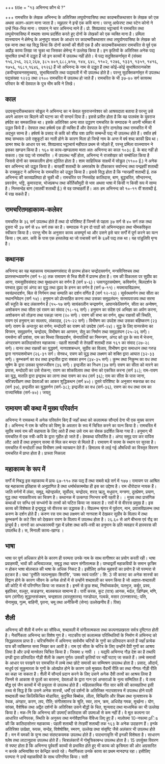 +++
title = "१३ अभिनन्द कौन थे ?"

+++
रामचरित के लेखक अभिनन्द के अतिरिक्त लघुयोगवासिष्ठ तथा कादम्बरीकथासार के लेखक को एक अथवा अलग-अलग माना जाता है। व्यूहलर ने इन्हें एक कवि माना। परन्तु आफेरष्ट तथा स्टेन कोनो ने उन्हें भिन्न-भिन्न माना। राघवन् ने चार अभिनन्द माने हैं। प्रो. शिवप्रसाद भट्टाचार्य ने रामचरित तथा लघुयोगवासिष्ठ में शब्दशः साम्य प्रदर्शित करते हुए दोनों के लेखकों को एक व्यक्ति माना है।
प्रमिला वात्स्यायन ने क्षेमेन्द्र के अनुष्टुप साक्ष्य के आधार पर कादम्बरीकथासार तथा लघुयोगवासिष्ठ के लेखक को एक माना तथा यह सिद्ध किया कि दोनों काव्यों की शैली एक है और कादम्बरीकथासार रामचरित से पूर्व एक अप्रौढ़ काव्य लिखा जा चुका था जिसका क्षेमेन्द्र ने उल्लेख किया है।
इन कृतियों के अतिरिक्त अनेक पद्य सुभाषित ग्रन्थों में उद्धृत हैं जो इन काव्यों में उपलब्ध नहीं होते। ये पद्य सदुक्तिकर्णामृत में (संख्या १५६,२५६, २६२,२६७, ३८५ ४०१,६८८,७१७, १४४, ६४८, ११०२, १२७६, १३३१, १३५१, १४१६, १७५६, १६८१,१६४६, २१२६) हैं जो अभिनन्द के नाम से उद्धृत हैं तथा कोई-कोई सुभाषितरत्नकोश (कवीन्द्रवचनसमुच्चय), सुभाषितावलि तथा पद्यावली में भी उपलब्ध होते है। परन्तु सुदक्तिकर्णामृत में उपलब्ध पद्यसंख्या १२२३ तथा २१०० रामचरित में उपलब्ध हो जाते हैं। रामचरित के भी ३७-४० सर्ग कायस्थ परिवार के श्री देवपाल के पुत्र भीम कवि ने लिखे।
## काल
उदयसुन्दरीकथाकार सोड्ढल ने अभिनन्द का न केवल युवराजनरेश्वर को आश्रयदाता बताया है परन्तु उसे अपने आसन पर बिठाने की घटना का भी सन्दर्भ दिया है। इससे प्रतीत होता है कि वह पालवंश के युवराज हर्षदेव का समकालिक था। इसके
अतिरिक्त अन्य सात उद्धरण रामचरित के सम्पादक ने अपनी भमिका में उद्धत किये हैं। देवपाल तथा हर्षवर्ष एक ही व्यक्ति हैं और देवपाल के मुंगेर दानलेख तथा रामचरित में भी अद्भुत साम्य है। हर्षवर्ष के प्रसाद से कवि को शीघ्र यशः प्राप्ति सम्बन्धी पद्य भी उपलब्ध होते हैं। वर्षांत हर्ष शब्द सम्भवतः उसे राष्ट्रकूटों का नाती होने के कारण मिला हो जिन्हें नाम के अन्त में वर्ष शब्द काफी प्रिय था। डामर शब्द के आधार पर स्व. शिवप्रसाद भट्टाचार्य महीपाल प्रथम से जोड़ते हैं, परन्तु प्रमिला वात्स्यायन ने इसका खण्डन किया है।
  १६०
या काय-खण्डलामा माता
अतः अभिनन्द का काल १०३८ ई. के बाद नहीं हो सकता। एक पद्य जो रामचरित । में उपलब्ध नहीं होता, अभिनन्द ने राजशेखर को सम्बोधित किया है जिससे दोनों का समकालीन होना द्योतित होता है। शाम
साहित्यिक साक्ष्यों में सोड्ढल (११०० ई.) ने अनेक बार अभिनन्द को उद्धृत किया है। बारहवीं शताब्दी के अमरकोष के टीकाकार सर्वानन्द तथा पन्द्रहवीं शताब्दी के रायमुकुट ने अभिनन्द के रामचरित को उद्धृत किया है। इससे सिद्ध होता है कि ग्यारहवीं शताब्दी ई. तक अभिनन्द की काव्यप्रतिष्ठा हो चुकी थी।
रामचरित पर निस्संदेह कालिदास, बाण, बुद्धचरित, सौन्दरनन्द, प्रवरसेन, भट्टि, कुमारदास, भोजप्रबन्ध तथा कीर्तिकौमुदी से भाव अथवा भाषा में किसी न किसी रूप में साम्य है। निस्सन्देह बाण (सातवीं शताब्दी ई.) से वह पश्चाहर्ती हैं। अतः हम अभिनन्द को १०-११ वीं शताब्दी ई. में रख सकते हैं।
## रामचरितमहाकाव्य-कलेवर  
रामचरित के ३६ सर्ग उपलब्ध होते हैं तथा दो परिशिष्ट हैं जिनमें से पहला ३७ सर्ग से ४० सर्ग तक तथा दूसरा भी ३७ सर्ग से ४० सर्ग तक का है। सम्पादक ने इन दो पाठों को अभिनन्दकृत तथा भीमकविकृत स्वीकार किया है। परन्तु भीम के अनुसार काव्य असम्पूर्ण था और उसने इसे चार सर्गों में पूर्ण करने का यत्न किया। एम.आर. कवि के पास एक हस्तलेख था जो पचासवें सर्ग के ६७वें पद्य तक था। यह पांडुलिपि मृग्य है।
## कथानक
अभिनन्द का यह महाकाव्य रामलक्ष्मणसंवाद से प्रारम्भ होकर चन्द्रोदयवर्णन, मन्त्रविनिश्चय तथा प्रातस्सन्ध्यावर्णन (सर्ग १-३) तक रामायण से भिन्न शैली में प्रारम्भ होता है। राम की विकलता पर सुग्रीव का आना, रामसुग्रीवसंवाद तथा यूथप्रधान का वर्णन है (सर्ग ४-६)। प्लवगदूतसम्प्रेषण, कविवर्णन, बिलदर्शन के पश्चात् दुप्रद एवं अंगद का युद्ध तथा दुप्रद के हनन का वर्णन है (सर्ग ७-११)। मयमायाविप्रलम्भ, स्वयंप्रभादर्शन, बिल से निर्गमन तथा सम्पाति का दर्शन वर्णित है (सर्ग १२-१३)। सूर्यरथवर्णन तथा सीता का स्थाननिवेदन (सर्ग १४)। हनुमान को प्रोत्साहित करना तथा उसका समुद्रलंघन; सरमापराजय तथा सरमा की स्तुति के बाद लंकावर्णन है (१५-१७ सर्ग) सायंकालीन चन्द्रवर्णन, आपानकेलिवर्णन, सीता का अन्वेषण, अशोकवन तथा सीता एवं रावण का संवाद (१८-१६ सर्ग)। हनुमान का संदेश एवं अभिज्ञा का अर्पण करना, अशोकवन को तोड़ना तथा पकड़ा जाना (२० सर्ग)। रावण की सभा का वर्णन, क्षुब्ध राक्षसों की स्थिति, रावण एवं हनुमान् का सल्लाप, लंकादाह, (२१-२२ सर्ग)। विभीषण का उपदेश तथा उसका बहिष्करण (२३ सर्ग) रावण के अन्तःपुर का वर्णन; मन्दोदरी का राक्ण को उपदेश (सर्ग-२४)। युद्ध के लिए वानरसेना का विगमन, समुद्रवर्णन, चन्द्रोदय, विभीषण का
आगमन, सेतु का निर्माण तथा समुद्रलंघन (२५-२६ सर्ग)। रामसेना की प्रशंसा, राम का मिथ्या सिरप्रदर्शन, सेनापतियों का निमन्त्रण, अंगद को दूत के रूप में भेजना, अंगदरावण
कालिदासोत्तर महाकाव्य : पहली शताब्दी से तेरहवीं शताब्दी तक १६१ का संवाद (२७-२८ सर्ग)। वानर तथा राक्षसों का युद्धवर्ण, नागपाशबन्धन, सुग्रीव का विलाप, विभीषण द्वारा समाधान तथा गरुड द्वारा नागपाशमोचन (२६-३१ सर्ग। सेनवध, रावण को युद्ध तथा लक्ष्मण को शक्ति द्वारा आघात (३२-३३ सर्ग)। कुम्भकर्ण का वध तथा इन्द्रजीत द्वारा सबका हनन (३४-३५ सर्ग)। कुम्भ तथा निकुम्भ का वध तथा सुषेण के द्वारा उसका पुनरुज्जीवन (३६ सर्ग)। इन्द्रजीत का निधन (३७ सर्ग) रावण का सीता को मारने का प्रयास, मन्दोदरी का उसे रोकना; रावण का शोकविलाप तथा सेना को एकत्रित करना (सर्ग ३८); राम-रावण का युद्ध, मातलि द्वारा इन्द्ररथ का लाना तथा रावण का वध (सर्ग ३६); राम का सीता के पास जाना, चरित्रपरीक्षण तथा देवताओं का आकर शुद्धिकथन (सर्ग ४०)।
दूसरे परिशिष्ट के अनुसार मकराक्ष का वध (सर्ग ३७), इन्द्रजीत का युद्धवर्णन (सर्ग-३८); इन्द्रजीत का वध (सर्ग-३६), रावण का वध तथा राम का राज्याभिषेक (सर्ग-४०)। जयतु

## रामायण की कथा में मुख्य परिवर्तन
अभिनन्द ने रामकथा में अनेक परिवर्तन किए हैं जहाँ कथा को कलात्मक सौन्दर्य देना भी एक मुख्य कारण है। अभिनन्द ने राम के चरित्र को विष्णु के अवतार के रूप में चित्रित करने का यत्न किया है। रामचरित में सुग्रीव स्वयं राम की सहायता के लिए आते हैं तथा उसे राम का सेवक प्रदर्शित किया गया है। हनुमान् भी रामचरित में एक स्त्री-कपि के द्वारा गृहीत हो जाते हैं। हेमकथा परिवर्तित है। अंगद समुद्र पार कर वापिस लौट आते हैं तथा हनुमान् सरमा से मिल कर मन्दर से मिलते हैं। रामायण में सरमा के स्थान पर सुरसा है। रामचरित में मन्दोदरी तथा विभीषण लम्बे व्याख्यान देते हैं। हिमालय से लाई गई औषधियों का विस्तृत विवरण रामचरित में प्राप्त होता है। प्रास्ता निकाला
## महाकाव्य के रूप में
सर्गों में निबद्ध इस महाकाव्य में प्रायः ६७-११० तक पद्य हैं तथा सबसे बड़े सर्ग में १७७। रामायण पर आश्रित यह महाकाव्य इतिहास से अनुप्राणित है तथा धर्मार्थकाममोक्ष ही इस का उद्देश्य है। राम धीरोदात्त नायक हैं। जाति
वर्णनों में लंका, समुद्र, महेन्द्रपर्वत, सूर्योदय, चन्द्रोदय, शरत् ऋतु, मधुपान, मन्त्रणा, दूतप्रेषण, प्रयाण, युद्ध तथा नायकविजय का चित्रण है। कथानक में उत्कण्ठा निरन्तर बनी रहती है।
। मुख्य तथा प्रासंगिक कथाओं पर सन्धि एवं सन्ध्यंगों के तत्त्वों को घटित किया जा सकता है। रसों में से वीररस प्रमुख है। इस काव्य की विशेषता है द्वन्द्वयुद्ध जो वीररस का उद्धावक है। विप्रलम्भ श्रृंगार में पूर्वराग, मान, प्रवासविप्रलम्भ तथा करुण के दर्शन होते हैं। करुण रस राम तथा लक्ष्मण को नागपाश में देखकर सुग्रीव के विलाप में तथा कुम्भकर्ण के कटे सिर को देखकर रावण के विलाप में उपलब्ध होता है। २६.६० से आगे बीभत्स एवं रौद्र का प्राचुर्य है। वानरों का अन्धकारमयी गुहा में प्रवेश तथा कपि-स्त्री का हनुमान के प्रति व्यवहार में हास्यरस की उपलब्धि है।
  स, मिनाली काव्य-खाण्ड ।
## भाषा
भाषा पर पूर्ण अधिकार होने के कारण ही परम्परा उनके नाम के साथ वागीश्वर का प्रयोग करती रही। भाषा प्रवाहमयी, भावों की अभिव्यञ्जक, समृद्ध तथा चयन संगीतात्मक है। पश्चाद्वर्ती महाकवियों के समान कृत्रिम न होकर भाषा बोलचाल की भाषा के अधिक निकट है। इसीलिए अनेक मुहावरों का प्रयोग है जो परम्परा से हटकर है। यथा 'दुनौति जल्पन्मुखरः शिरांसि', 'पक्वः स्वयं पतति'। शि: 3 जी कास्ट का
अनेक शास्त्रों का विद्वान होने के कारण जीवन के अनेक क्षेत्रों में से उन्होंने शब्दावली का चयन किया है जो अज्ञात-शब्दावली की कोटि में भी परिगणित किया जा सकता है। इनमें से कुछ शब्द, निर्वाच्यकर्दम, पलभुज, कर्बुर, प्रस्व, बृहतिका, वल्लूर, कडङ्गर, बालकफल सामान्य है। पारी करक, कुट (पात्र) आनक, मर्दल, डिण्डिम, मणि, फण (संगीत) शुद्धान्तसंजबन, चन्द्रशाला (वास्तुशास्त्र) गरुडोपल, गल्वर्क, मसार (रत्नशास्त्र); पत्ति, सेनामुख, गुल्म, बाहिनी, पृतना, चमू तथा अनीकिनी (सेना) उल्लेखनीय हैं। पिस)
## शैली
अभिनन्द की शैली में वर्णन का सौविध्य, शब्दावली में संगीतात्मकता तथा कल्पनाप्रखरता सर्वत्र दृष्टिगत होती है। नैसर्गिकता अभिनन्द का विशेष गुण है। नाटकीय एवं कलात्मक परिस्थितियों के निर्माण में अभिनन्द को सिद्धहस्तत्व प्राप्त है। चरित्रनिर्माण में अभिनन्द सार्वभौम चरित्रों के गुणों का प्रतिपादन करते हैं जहाँ प्रत्येक पात्र की व्यक्तिगत सत्ता निखर कर आती है। राम एवं सीता के चरित्र के लिए उन्होंने दैवी गुणों का आश्रय लिया है और उन्हें मानवेतर चित्रित किया है। जिसमा ४ नापी ।
। यद्यपि अभिनन्द गौड़ देश का है तथापि दण्डी द्वारा प्रतिपादित गौड़ी शैली के लक्षण पूर्णतः उसकी कृतियों पर नहीं घटाए जा सकते हैं। लम्बे समासों के आधार पर परखने पर रामचरित में लम्बे तथा छोटे समासों का सम्मिश्रण उपलब्ध होता है। प्रसाद, औदार्य, माधुर्य एवं सुकुमारता के गुणों के ओतप्रोत होने के कारण उसे मुख्यतः वैदर्भी रीति का तथा गौणतः गौड़ी रीति का कहा जा सकता है। शैली में सौन्दर्य प्रदान करने के लिए उसने अनेक दैवी तत्त्वों का आश्रय लिया है जिनमें से आकाश से फूलों का बरसना, देवताओं के द्वारा गान एवं अप्सराओं के नृत्य सम्मिलित हैं। ये तत्व बौद्ध एवं जैन काव्यों में भी प्रचुरता से उपलब्ध होते हैं। महिलाकामिक गीत सार
कवि की काव्यप्रतिभा इसी तथ्य से सिद्ध है कि उसने अनेक शास्त्रों, धर्मों एवं दर्शनों के अतिरिक्त नाट्यशास्त्र में उपलब्ध होने वाली शब्दावली यथा किलिकिंचित मोडायित, कुट्टमित बिब्बोक, लीला, विच्छित्ति और विभ्रम तथा नृत्यशास्त्र के रेचक, अंगहार, करण, लय, रीति; संगीतशास्त्र के श्रुति, स्वर, तान, क्रम, अधिरोह गमक, मूर्च्छना। योग, सांख्य, वैशेषिक तथा अद्वैत दर्शनों के अतिरिक्त उसने बौद्धों के चित, शून्यवाद तथा माध्यमिक का भी उल्लेख किया है। मक-नि कि अभिनन्द की उपमाएँ कालिदास की उपमाओं से कम नहीं हैं। वे मूल कल्पना पर आधारित ध्वनिपरक, स्थिति के अनुरूप तथा मनोवैज्ञानिक वैविध्य लिए हुए हैं। मालोपमा
10-नफामा pिs की कि
कालिदासोत्तर महाकाव्य : पहली शताब्दी से तेरहवीं शताब्दी तक १६३ के अनेक उदाहरण हैं। इनके अतिरिक्त उत्प्रेक्षा, रूपक, सन्देह, विशेषोक्ति, स्मरण, उल्लेख तथा संसृष्टि जैसे अलंकार भी उपलब्ध होते हैं। मन में
यमकों के युग्म तथा संदष्टकयमक उपलब्ध होते हैं। पादभागावृत्ति भी इनकी विशेषता है। साधारण श्लेष तथा लाटानुप्रास उपलब्ध होते हैं। चित्रालंकारों में गोमूत्रिकाबन्ध उपलब्ध होता है। 15 उपर्युक्त विवरण से स्पष्ट होता है कि अभिनन्द पूर्ववर्ती काव्यों से प्रभावित होते हुए भी काव्य को कृत्रिमता की ओर अग्रसारित न करके अभिव्यक्ति पर केन्द्रित करते रहे। नैसर्गिकता उनके काव्य का प्रथम मानदण्ड रहा। इसीलिए परम्परा ने उन्हें महाकवियों के साथ परिगणित किया। सती